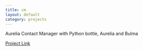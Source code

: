 ```yaml
---
title: cm
layout: default
category: projects
---
```


Aurelia Contact Manager with Python bottle, Aurelia and Bulma

[Project Link](https://github.com/swstephe/cm)
